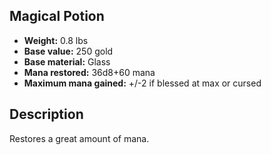 ## Magical Potion

- **Weight:** 0.8 lbs
- **Base value:** 250 gold
- **Base material:** Glass
- **Mana restored:** 36d8+60 mana
- **Maximum mana gained:** +/-2 if blessed at max or cursed

## Description

Restores a great amount of mana.
